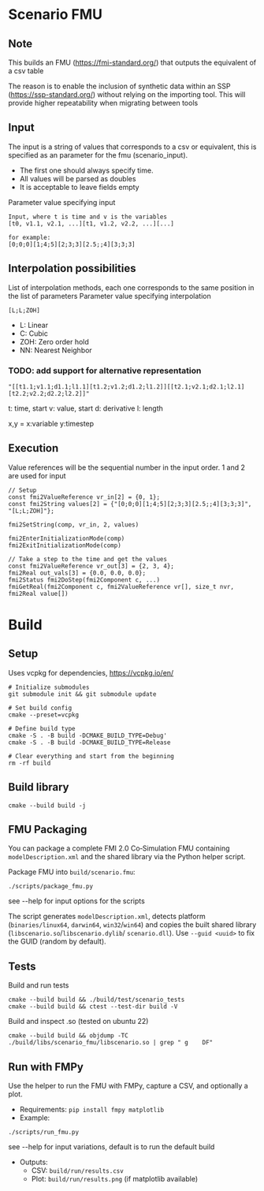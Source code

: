 # Scenario FMU

## Note

This builds an FMU (https://fmi-standard.org/) that outputs the equivalent of a csv table

The reason is to enable the inclusion of synthetic data within an SSP (https://ssp-standard.org/) without relying on the importing tool.
This will provide higher repeatability when migrating between tools 


## Input 
The input is a string of values that corresponds to a csv or equivalent, this is specified as an parameter for the fmu (scenario_input). 

- The first one should always specify time.
- All values will be parsed as doubles
- It is acceptable to leave fields empty

Parameter value specifying input
```
Input, where t is time and v is the variables
[t0, v1.1, v2.1, ...][t1, v1.2, v2.2, ...][...]

for example:
[0;0;0][1;4;5][2;3;3][2.5;;4][3;3;3]
```

## Interpolation possibilities

List of interpolation methods, each one corresponds to the same position in the list of parameters
Parameter value specifying interpolation
```
[L;L;ZOH]
```
- L: Linear
- C: Cubic
- ZOH: Zero order hold
- NN: Nearest Neighbor

### TODO: add support for alternative representation

```
"[[t1.1;v1.1;d1.1;l1.1][t1.2;v1.2;d1.2;l1.2]][[t2.1;v2.1;d2.1;l2.1][t2.2;v2.2;d2.2;l2.2]]"
```

t: time, start
v: value, start
d: derivative
l: length

x,y = x:variable y:timestep

## Execution


Value references will be the sequential number in the input order. 1 and 2 are used for input
```
// Setup
const fmi2ValueReference vr_in[2] = {0, 1};
const fmi2String values[2] = {"[0;0;0][1;4;5][2;3;3][2.5;;4][3;3;3]", "[L;L;ZOH]"};

fmi2SetString(comp, vr_in, 2, values)

fmi2EnterInitializationMode(comp)
fmi2ExitInitializationMode(comp)

// Take a step to the time and get the values
const fmi2ValueReference vr_out[3] = {2, 3, 4};
fmi2Real out_vals[3] = {0.0, 0.0, 0.0};
fmi2Status fmi2DoStep(fmi2Component c, ...)
fmiGetReal(fmi2Component c, fmi2ValueReference vr[], size_t nvr, fmi2Real value[])
```

# Build

## Setup

Uses vcpkg for dependencies, https://vcpkg.io/en/

```
# Initialize submodules
git submodule init && git submodule update

# Set build config
cmake --preset=vcpkg

# Define build type
cmake -S . -B build -DCMAKE_BUILD_TYPE=Debug'
cmake -S . -B build -DCMAKE_BUILD_TYPE=Release

# Clear everything and start from the beginning
rm -rf build
```


## Build library

```
cmake --build build -j
```

## FMU Packaging

You can package a complete FMI 2.0 Co‑Simulation FMU containing `modelDescription.xml` and the
shared library via the Python helper script.

Package FMU into `build/scenario.fmu`:
```
./scripts/package_fmu.py
```
see --help for input options for the scripts

The script generates `modelDescription.xml`, detects platform (`binaries/linux64`, `darwin64`,
`win32`/`win64`) and copies the built shared library (`libscenario.so`/`libscenario.dylib`/
`scenario.dll`). Use `--guid <uuid>` to fix the GUID (random by default).


## Tests

Build and run tests
```
cmake --build build && ./build/test/scenario_tests
cmake --build build && ctest --test-dir build -V
```

Build and inspect .so (tested on ubuntu 22)
```
cmake --build build && objdump -TC ./build/libs/scenario_fmu/libscenario.so | grep " g    DF"
```

## Run with FMPy

Use the helper to run the FMU with FMPy, capture a CSV, and optionally a plot.

- Requirements: `pip install fmpy matplotlib`
- Example:
```
./scripts/run_fmu.py
```
see --help for input variations, default is to run the default build

- Outputs:
  - CSV: `build/run/results.csv`
  - Plot: `build/run/results.png` (if matplotlib available)

